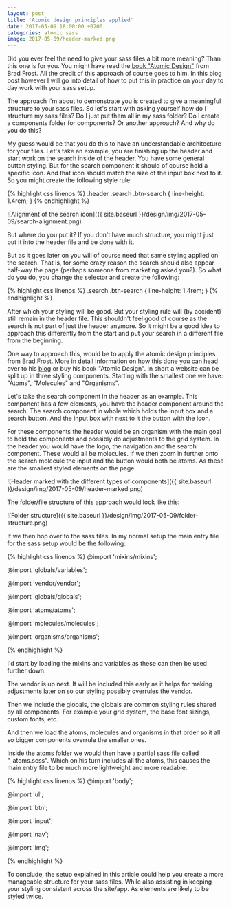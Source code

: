```yaml
---
layout: post
title: 'Atomic design principles applied'
date: 2017-05-09 18:00:00 +0200
categories: atomic sass
image: 2017-05-09/header-marked.png
---
```


Did you ever feel the need to give your sass files a bit more meaning? Than this one is for you. You might have read the [book "Atomic Design"](http://bradfrost.com/blog/post/atomic-web-design/) from Brad Frost. All the credit of this approach of course goes to him. In this blog post however I will go into detail of how to put this in practice on your day to day work with your sass setup.

The approach I'm about to demonstrate you is created to give a meaningful structure to your sass files. So let's start with asking yourself how do I structure my sass files? Do I just put them all in my sass folder? Do I create a components folder for components? Or another approach? And why do you do this?

My guess would be that you do this to have an understandable architecture for your files. Let's take an example, you are finishing up the header and start work on the search inside of the header. You have some general button styling. But for the search component it should of course hold a specific icon. And that icon should match the size of the input box next to it. So you might create the following style rule:

{% highlight css linenos %}
.header .search .btn-search {
    line-height: 1.4rem;
}
{% endhighlight %}

![Alignment of the search icon]({{ site.baseurl }}/design/img/2017-05-09/search-alignment.png)

But where do you put it? If you don't have much structure, you might just put it into the header file and be done with it.

But as it goes later on you will of course need that same styling applied on the search. That is, for some crazy reason the search should also appear half-way the page (perhaps someone from marketing asked you?). So what do you do, you change the selector and create the following:

{% highlight css linenos %}
.search .btn-search {
    line-height: 1.4rem;
}
{% endhighlight %}

After which your styling will be good. But your styling rule will (by accident) still remain in the header file. This shouldn't feel good of course as the search is not part of just the header anymore. So it might be a good idea to approach this differently from the start and put your search in a different file from the beginning.

One way to approach this, would be to apply the atomic design principles from Brad Frost. More in detail information on how this done you can head over to his [blog](http://bradfrost.com/blog/post/atomic-web-design/) or buy his book "Atomic Design". In short a website can be split up in three styling components. Starting with the smallest one we have: "Atoms", "Molecules" and "Organisms".

Let's take the search component in the header as an example. This component has a few elements, you have the header component around the search. The search component in whole which holds the input box and a search button. And the input box with next to it the button with the icon.

For these components the header would be an organism with the main goal to hold the components and possibly do adjustments to the grid system. In the header you would have the logo, the navigation and the search component. These would all be molecules. If we then zoom in further onto the search molecule the input and the button would both be atoms. As these are the smallest styled elements on the page.

![Header marked with the different types of components]({{ site.baseurl }}/design/img/2017-05-09/header-marked.png)

The folder/file structure of this approach would look like this:

![Folder structure]({{ site.baseurl }}/design/img/2017-05-09/folder-structure.png)

If we then hop over to the sass files. In my normal setup the main entry file for the sass setup would be the following:

{% highlight css linenos %}
@import 'mixins/mixins';

@import 'globals/variables';

@import 'vendor/vendor';

@import 'globals/globals';

@import 'atoms/atoms';

@import 'molecules/molecules';

@import 'organisms/organisms';

{% endhighlight %}

I'd start by loading the mixins and variables as these can then be used further down.

The vendor is up next. It will be included this early as it helps for making adjustments later on so our styling possibly overrules the vendor.

Then we include the globals, the globals are common styling rules shared by all components. For example your grid system, the base font sizings, custom fonts, etc.

And then we load the atoms, molecules and organisms in that order so it all so bigger components overrule the smaller ones.

Inside the atoms folder we would then have a partial sass file called "\_atoms.scss". Which on his turn includes all the atoms, this causes the main entry file to be much more lightweight and more readable.

{% highlight css linenos %}
@import 'body';

@import 'ul';

@import 'btn';

@import 'input';

@import 'nav';

@import 'img';

{% endhighlight %}

To conclude, the setup explained in this article could help you create a more manageable structure for your sass files. While also assisting in keeping your styling consistent across the site/app. As elements are likely to be styled twice.
